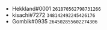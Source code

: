 - Hekkland#0001 `261870562798731266`
- kisachi#7272  `348142492245426176`
- Gombik#0935   `264502855602274306`
